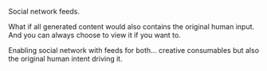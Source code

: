Social network feeds. 

What if all generated content would also contains the original human input. And you can always choose to view it if you want to. 

Enabling social network with feeds for both… creative consumables but also the original human intent driving it. 